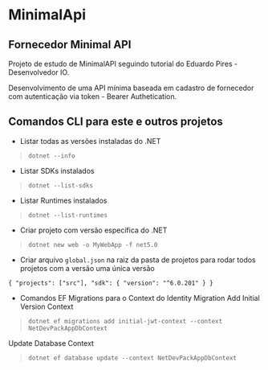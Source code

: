 # MinimalApi
## Fornecedor Minimal API
Projeto de estudo de MinimalAPI seguindo tutorial do Eduardo Pires - Desenvolvedor IO.

Desenvolvimento de uma API mínima baseada em cadastro de fornecedor com autenticação via token - Bearer Authetication.

## Comandos CLI para este e outros projetos
- Listar todas as versões instaladas do .NET
> `dotnet --info`

- Listar SDKs instalados
> `dotnet --list-sdks`

- Listar Runtimes instalados
> `dotnet --list-runtimes`


- Criar projeto com versão específica do .NET
> `dotnet new web -o MyWebApp -f net5.0`

- Criar arquivo `global.json` na raiz da pasta de projetos para rodar todos projetos com a versão uma única versão

`{
	"projects": ["src"],
	"sdk": {
		"version": "^6.0.201"
	}
}`


- Comandos EF Migrations para o Context do Identity
Migration Add Initial Version Context
> `dotnet ef migrations add initial-jwt-context --context NetDevPackAppDbContext`

Update Database Context
> `dotnet ef database update --context NetDevPackAppDbContext`

